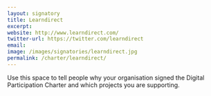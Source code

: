 ```yaml
---
layout: signatory
title: Learndirect
excerpt: 
website: http://www.learndirect.com/ 
twitter-url: https://twitter.com/learndirect
email: 
image: /images/signatories/learndirect.jpg
permalink: /charter/learndirect/
---
```


Use this space to tell people why your organisation signed the Digital Participation Charter and which projects you are supporting.
